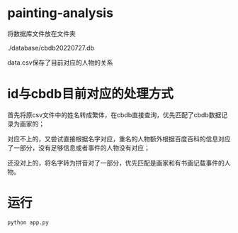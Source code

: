 # painting-analysis


将数据库文件放在文件夹

./database/cbdb20220727.db

data.csv保存了目前对应的人物的关系

# id与cbdb目前对应的处理方式

首先将原csv文件中的姓名转成繁体，在cbdb直接查询，优先匹配了cbdb数据记录为画家的；

对应不上的，又尝试直接根据名字对应，重名的人物额外根据百度百科的信息对应了一部分，没有足够信息或者事件的人物没有对应；

还没对上的，将名字转为拼音对了一部分，优先匹配是画家和有书画记载事件的人物。


# 运行
```
python app.py
```